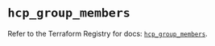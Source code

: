 # `hcp_group_members`

Refer to the Terraform Registry for docs: [`hcp_group_members`](https://registry.terraform.io/providers/hashicorp/hcp/0.104.0/docs/resources/group_members).
